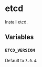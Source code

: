 # etcd

Install [etcd](https://github.com/coreos/etcd).

## Variables

### `ETCD_VERSION`

Default to `3.0.4`.
